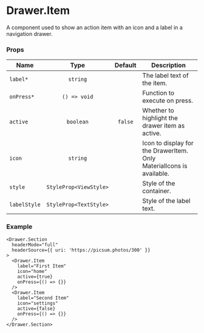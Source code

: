 # Drawer.Item

A component used to show an action item with an icon and a label in a navigation drawer.

### Props

| Name         |          Type          | Default | Description                                                          |
| ------------ | :--------------------: | :-----: | -------------------------------------------------------------------- |
| `label*`     |        `string`        |         | The label text of the item.                                          |
| `onPress*`   |      `() => void`      |         | Function to execute on press.                                        |
| `active`     |       `boolean`        | `false` | Whether to highlight the drawer item as active.                      |
| `icon`       |        `string`        |         | Icon to display for the DrawerItem. Only MaterialIcons is available. |
| `style`      | `StyleProp<ViewStyle>` |         | Style of the container.                                              |
| `labelStyle` | `StyleProp<TextStyle>` |         | Style of the label text.                                             |

### Example

```tsx
<Drawer.Section
  headerMode="full"
  headerSource={{ uri: 'https://picsum.photos/300' }}
>
  <Drawer.Item
    label="First Item"
    icon="home"
    active={true}
    onPress={() => {}}
  />
  <Drawer.Item
    label="Second Item"
    icon="settings"
    active={false}
    onPress={() => {}}
  />
</Drawer.Section>
```
